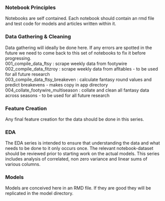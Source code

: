 ### Notebook Principles  
Notebooks are self contained.  Each notebook should contain an rmd file and test code for models and articles written within it.  


### Data Gathering & Cleaning   
Data gathering will ideally be done here.  If any errors are spotted in the future we need to come back to this set of notebooks to fix it before progressing.  
001_compile_data_ftsy : scrape weekly data from footywire  
002_compile_data_fitzroy : scrape weekly data from afltables - to be used for all future research   
003_compile_data_ftsy_breakeven : calculate fantasy round values and predict breakevens - makes copy in app directory   
004_collate_footywire_multiseason : collate and clean all fantasy data across seasons - to be used for all future research  
  
  
### Feature Creation  
Any final feature creation for the data should be done in this series.  


### EDA    
The EDA series is intended to ensure that understanding the data and what needs to be done to it only occurs once.  The relevant notebook-dataset should be reviewed prior to starting work on the actual models.  This series includes analysis of correlated, non zero variance and linear sums of various columns.  



### Models  
Models are conceived here in an RMD file.  If they are good they will be replicated in the model directory.  


  
